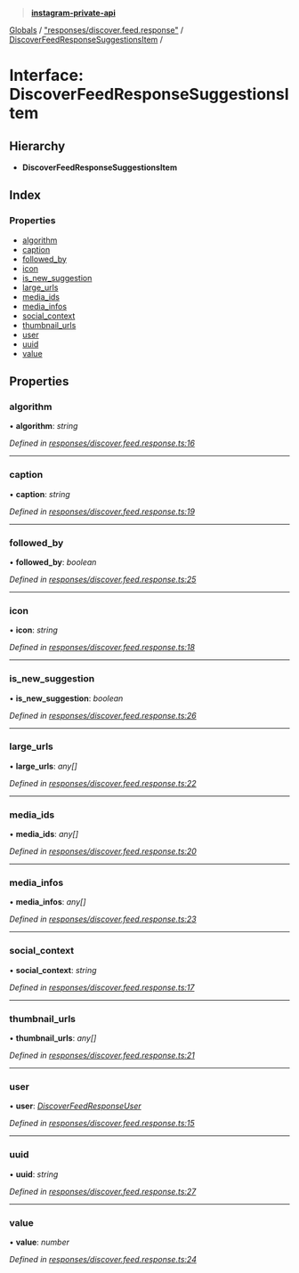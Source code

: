 > **[instagram-private-api](../README.md)**

[Globals](../README.md) / ["responses/discover.feed.response"](../modules/_responses_discover_feed_response_.md) / [DiscoverFeedResponseSuggestionsItem](_responses_discover_feed_response_.discoverfeedresponsesuggestionsitem.md) /

# Interface: DiscoverFeedResponseSuggestionsItem

## Hierarchy

* **DiscoverFeedResponseSuggestionsItem**

## Index

### Properties

* [algorithm](_responses_discover_feed_response_.discoverfeedresponsesuggestionsitem.md#algorithm)
* [caption](_responses_discover_feed_response_.discoverfeedresponsesuggestionsitem.md#caption)
* [followed_by](_responses_discover_feed_response_.discoverfeedresponsesuggestionsitem.md#followed_by)
* [icon](_responses_discover_feed_response_.discoverfeedresponsesuggestionsitem.md#icon)
* [is_new_suggestion](_responses_discover_feed_response_.discoverfeedresponsesuggestionsitem.md#is_new_suggestion)
* [large_urls](_responses_discover_feed_response_.discoverfeedresponsesuggestionsitem.md#large_urls)
* [media_ids](_responses_discover_feed_response_.discoverfeedresponsesuggestionsitem.md#media_ids)
* [media_infos](_responses_discover_feed_response_.discoverfeedresponsesuggestionsitem.md#media_infos)
* [social_context](_responses_discover_feed_response_.discoverfeedresponsesuggestionsitem.md#social_context)
* [thumbnail_urls](_responses_discover_feed_response_.discoverfeedresponsesuggestionsitem.md#thumbnail_urls)
* [user](_responses_discover_feed_response_.discoverfeedresponsesuggestionsitem.md#user)
* [uuid](_responses_discover_feed_response_.discoverfeedresponsesuggestionsitem.md#uuid)
* [value](_responses_discover_feed_response_.discoverfeedresponsesuggestionsitem.md#value)

## Properties

###  algorithm

• **algorithm**: *string*

*Defined in [responses/discover.feed.response.ts:16](https://github.com/dilame/instagram-private-api/blob/3e16058/src/responses/discover.feed.response.ts#L16)*

___

###  caption

• **caption**: *string*

*Defined in [responses/discover.feed.response.ts:19](https://github.com/dilame/instagram-private-api/blob/3e16058/src/responses/discover.feed.response.ts#L19)*

___

###  followed_by

• **followed_by**: *boolean*

*Defined in [responses/discover.feed.response.ts:25](https://github.com/dilame/instagram-private-api/blob/3e16058/src/responses/discover.feed.response.ts#L25)*

___

###  icon

• **icon**: *string*

*Defined in [responses/discover.feed.response.ts:18](https://github.com/dilame/instagram-private-api/blob/3e16058/src/responses/discover.feed.response.ts#L18)*

___

###  is_new_suggestion

• **is_new_suggestion**: *boolean*

*Defined in [responses/discover.feed.response.ts:26](https://github.com/dilame/instagram-private-api/blob/3e16058/src/responses/discover.feed.response.ts#L26)*

___

###  large_urls

• **large_urls**: *any[]*

*Defined in [responses/discover.feed.response.ts:22](https://github.com/dilame/instagram-private-api/blob/3e16058/src/responses/discover.feed.response.ts#L22)*

___

###  media_ids

• **media_ids**: *any[]*

*Defined in [responses/discover.feed.response.ts:20](https://github.com/dilame/instagram-private-api/blob/3e16058/src/responses/discover.feed.response.ts#L20)*

___

###  media_infos

• **media_infos**: *any[]*

*Defined in [responses/discover.feed.response.ts:23](https://github.com/dilame/instagram-private-api/blob/3e16058/src/responses/discover.feed.response.ts#L23)*

___

###  social_context

• **social_context**: *string*

*Defined in [responses/discover.feed.response.ts:17](https://github.com/dilame/instagram-private-api/blob/3e16058/src/responses/discover.feed.response.ts#L17)*

___

###  thumbnail_urls

• **thumbnail_urls**: *any[]*

*Defined in [responses/discover.feed.response.ts:21](https://github.com/dilame/instagram-private-api/blob/3e16058/src/responses/discover.feed.response.ts#L21)*

___

###  user

• **user**: *[DiscoverFeedResponseUser](../classes/_responses_discover_feed_response_.discoverfeedresponseuser.md)*

*Defined in [responses/discover.feed.response.ts:15](https://github.com/dilame/instagram-private-api/blob/3e16058/src/responses/discover.feed.response.ts#L15)*

___

###  uuid

• **uuid**: *string*

*Defined in [responses/discover.feed.response.ts:27](https://github.com/dilame/instagram-private-api/blob/3e16058/src/responses/discover.feed.response.ts#L27)*

___

###  value

• **value**: *number*

*Defined in [responses/discover.feed.response.ts:24](https://github.com/dilame/instagram-private-api/blob/3e16058/src/responses/discover.feed.response.ts#L24)*